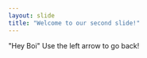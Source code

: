 ```yaml
---
layout: slide
title: "Welcome to our second slide!"
---
```

"Hey Boi"
Use the left arrow to go back!
